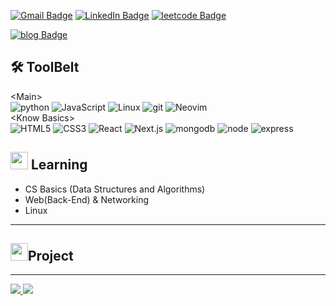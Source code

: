 [![Gmail Badge](https://img.shields.io/badge/Gmail-EA4335?style=for-the-badge&logo=Gmail&logoColor=white&link=mailto:hsh048148@gmail.com)](mailto:hsh048148@gmail.com)
[![LinkedIn Badge](https://img.shields.io/badge/linkedin-0A66C2?style=for-the-badge&logo=linkedin&logoColor=white&link=https://www.linkedin.com/in/eric-whale-4853301ab/)](https://www.linkedin.com/in/eric-whale-4853301ab/)
[![leetcode Badge](https://img.shields.io/badge/leetcode-FEA116?style=for-the-badge&logo=leetcode&logoColor=white&link=https://leetcode.com/hsh048148)](https://leetcode.com/hsh048148)

[![blog Badge](https://img.shields.io/badge/blog-ericwhaleblog.com-FF4500?style=for-the-badge&logo=next.js&logoColor=white&link=https://leetcode.com/hsh048148)](https://www.ericwhaleblog.com)

<!-- [![Twitter Badge](https://img.shields.io/badge/twitter-1DA1F2?style=for-the-badge&logo=twitter&logoColor=white&link=https://twitter.com/ericthewhale)](https://twitter.com/ericthewhale) -->

<!-- animated emoji: https://www.animatedemojis.com/ -->


<h2>🛠 ToolBelt</h2>

<div style="display: flex, flex-direction: row, align-items: flex-end">
  &ltMain&gt <br/>
  <img alt="python" src="https://img.shields.io/badge/python-3776AB?style=flat&logo=python&logoColor=white"/>
  <img alt="JavaScript" src="https://img.shields.io/badge/JavaScript-F7DF1E?style=flat&logo=javascript&logoColor=black" />
  <img alt="Linux" src="https://img.shields.io/badge/Linux-222222?style=flat&logo=linux&logoColor=white"/>
  <img alt="git" src="https://img.shields.io/badge/-Git-F05032?style=flat&logo=git&logoColor=white" />
  <img alt="Neovim" src="https://img.shields.io/badge/Neovim-57A143?style=flat&logo=neovim&logoColor=white" />
</div>

<div style="display: flex, flex-direction: row">
  &ltKnow Basics&gt <br/>
  <img alt="HTML5" src="https://img.shields.io/badge/HTML5-E34F26?style=flat&logo=html5&logoColor=white"/>
  <img alt="CSS3" src="https://img.shields.io/badge/CSS3-1572B6?style=flat&logo=css3&logoColor=white"/>
  <img alt="React" src="https://img.shields.io/badge/React-61DAFB?style=flat&logo=react&logoColor=white"/>
  <img alt="Next.js" src="https://img.shields.io/badge/Next.js-000000?style=flat&logo=next.js&logoColor=white"/>
  <img alt="mongodb" src="https://img.shields.io/badge/mongodb-47A248?style=flat&logo=mongodb&logoColor=white"/>
  <img alt="node" src="https://img.shields.io/badge/nodejs-339933?style=flat&logo=node.js&logoColor=white"/>
  <img alt="express" src="https://img.shields.io/badge/express-ffffff?style=flat&logo=express&logoColor=black"/>
  <!--  <img alt="TypeScript" src="https://img.shields.io/badge/TypeScript-007ACC?style=flat&logo=typescript&logoColor=white" /> -->
  <!--  <img alt="GraphQL" src="https://img.shields.io/badge/-GraphQL-E10098?style=flat&logo=graphql&logoColor=white" /> -->
</div>
<!-- https://simpleicons.org/  & https://shields.io/ -->

<h2><img src="https://meritt-gifs.s3-us-west-1.amazonaws.com/nerd-life/matrix.gif" width="28"/> Learning</h2>

* CS Basics (Data Structures and Algorithms)
* Web(Back-End) & Networking
* Linux

---

<h2><img src="https://meritt-gifs.s3.us-west-1.amazonaws.com/giphy/giphy-diamond.gif" width="28"/>Project</h2>

<!--
* <a href=""> Project Name : Description </a>
* <a href=""> Project Name : Description </a>
* <a href=""> Project Name : Description </a>
-->

---

<a href="https://github.com/eric8979">
  <img src="https://github-readme-stats.vercel.app/api?username=eric8979&theme=gruvbox&show_icons=true"/>
</a>

<a href="https://github.com/anuraghazra/github-readme-stats">
  <img src="https://github-readme-stats.vercel.app/api/top-langs/?username=anuraghazra&layout=compact"/>
</a>



<!--
THINK TO ADD...

[![Youtube Badge](https://img.shields.io/badge/YouTube_Channel-FF0000?style=for-the-badge&logo=youtube&logoColor=white&link=https://www.youtube.com/channel/UCEb4WYnanZcA-1KzBIDxLZA)](https://www.youtube.com/channel/UCEb4WYnanZcA-1KzBIDxLZA)
<img src="https://img.shields.io/youtube/channel/subscribers/UCEb4WYnanZcA-1KzBIDxLZA?style=social"/>

Self Updating! (https://medium.com/swlh/how-to-create-a-self-updating-readme-md-for-your-github-profile-f8b05744ca91)
- latest 3~5 blog posts on here updated real time
- latest open source projects on here

-->



